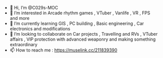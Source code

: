 - 👋 Hi, I’m @C029s-MOC
- 👀 I’m interested in Arcade rhythm games , VTuber , Vanlife , VR , FPS and more
- 🌱 I’m currently learning GIS , PC building , Basic engineering , Car electronics and modifications
- 💞️ I’m looking to collaborate on Car projects , Travelling and RVs , VTuber affairs , VIP protection with advanced weaponry and making something extraordinary
- 📫 How to reach me :
https://muselink.cc/211839390

<!---
C029s-MOC/C029s-MOC is a ✨ special ✨ repository because its `README.md` (this file) appears on your GitHub profile.
You can click the Preview link to take a look at your changes.
--->
